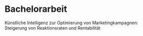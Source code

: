 # Bachelorarbeit
Künstliche Intelligenz zur Optimierung von Marketingkampagnen: Steigerung von Reaktionsraten und Rentabilität

